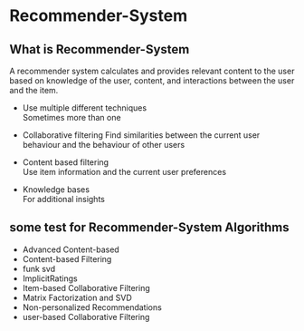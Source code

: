 # Recommender-System  

## What is Recommender-System  

  A recommender system calculates and provides relevant content to the user based on knowledge of the user, content, and interactions between the
user and the item.  

- Use multiple different techniques  
  Sometimes more than one

- Collaborative filtering
Find similarities between the current user behaviour and the behaviour of other users  

- Content based filtering  
Use item information and the current user preferences

- Knowledge bases  
For additional insights  

## some test for Recommender-System Algorithms  

- Advanced Content-based  
- Content-based Filtering  
- funk svd  
- ImplicitRatings  
- Item-based Collaborative Filtering  
- Matrix Factorization and SVD  
- Non-personalized Recommendations  
- user-based Collaborative Filtering  


